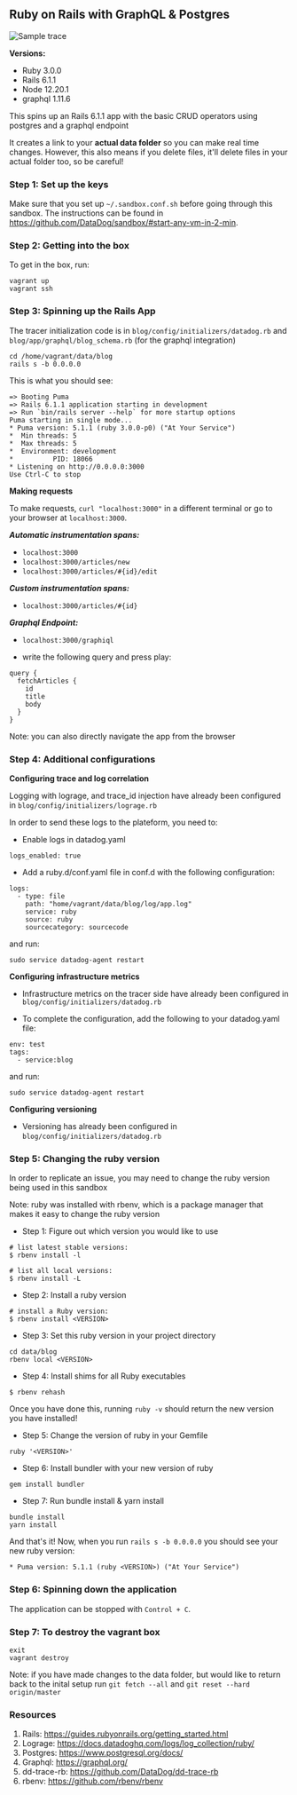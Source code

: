 ## Ruby on Rails with GraphQL & Postgres

![Sample trace](https://p-qkfgo2.t2.n0.cdn.getcloudapp.com/items/7KubKjzw/9bd50652-e0c2-4f3c-b10a-d8e3c168eeee.png?v=624e198fc4e4d5f372c56f31dfda0a49)

**Versions:**
- Ruby 3.0.0
- Rails 6.1.1
- Node 12.20.1
- graphql 1.11.6

This spins up an Rails 6.1.1 app with the basic CRUD operators using postgres and a graphql endpoint

It creates a link to your **actual data folder** so you can make real time changes. However, this also means if you delete files, it'll delete files in your actual folder too, so be careful!

### Step 1: Set up the keys

Make sure that you set up `~/.sandbox.conf.sh` before going through this sandbox. The instructions can be found in https://github.com/DataDog/sandbox/#start-any-vm-in-2-min. 

### Step 2: Getting into the box

To get in the box, run:

```
vagrant up
vagrant ssh
```

### Step 3: Spinning up the Rails App

The tracer initialization code is in `blog/config/initializers/datadog.rb` and `blog/app/graphql/blog_schema.rb` (for the graphql integration)

```
cd /home/vagrant/data/blog
rails s -b 0.0.0.0
```

This is what you should see:

```
=> Booting Puma
=> Rails 6.1.1 application starting in development 
=> Run `bin/rails server --help` for more startup options
Puma starting in single mode...
* Puma version: 5.1.1 (ruby 3.0.0-p0) ("At Your Service")
*  Min threads: 5
*  Max threads: 5
*  Environment: development
*          PID: 18066
* Listening on http://0.0.0.0:3000
Use Ctrl-C to stop
```

**Making requests**

To make requests, `curl "localhost:3000"` in a different terminal or go to your browser at `localhost:3000`.

***Automatic instrumentation spans:***

- `localhost:3000`
- `localhost:3000/articles/new`
- `localhost:3000/articles/#{id}/edit`

***Custom instrumentation spans:***

- `localhost:3000/articles/#{id}`

***Graphql Endpoint:***

- `localhost:3000/graphiql`

- write the following query and press play:

```
query {
  fetchArticles {
    id
    title
    body
  }
}
```

Note: you can also directly navigate the app from the browser

### Step 4: Additional configurations

**Configuring trace and log correlation**

Logging with lograge, and trace_id injection have already been configured in `blog/config/initializers/lograge.rb`

In order to send these logs to the plateform, you need to:

- Enable logs in datadog.yaml
```
logs_enabled: true
```
- Add a ruby.d/conf.yaml file in conf.d with the following configuration:
```
logs:
  - type: file
    path: "home/vagrant/data/blog/log/app.log"
    service: ruby
    source: ruby
    sourcecategory: sourcecode
```
and run: 

`sudo service datadog-agent restart`

**Configuring infrastructure metrics**

- Infrastructure metrics on the tracer side have already been configured in `blog/config/initializers/datadog.rb`

- To complete the configuration, add the following to your datadog.yaml file:
```
env: test
tags:
  - service:blog
```
and run: 

`sudo service datadog-agent restart`

**Configuring versioning**

- Versioning has already been configured in `blog/config/initializers/datadog.rb`

### Step 5: Changing the ruby version

In order to replicate an issue, you may need to change the ruby version being used in this sandbox

Note: ruby was installed with rbenv, which is a package manager that makes it easy to change the ruby version

- Step 1: Figure out which version you would like to use

```
# list latest stable versions:
$ rbenv install -l

# list all local versions:
$ rbenv install -L
```

- Step 2: Install a ruby version

```
# install a Ruby version:
$ rbenv install <VERSION>
```

- Step 3: Set this ruby version in your project directory

```
cd data/blog
rbenv local <VERSION>
```

- Step 4: Install shims for all Ruby executables

```
$ rbenv rehash
```

Once you have done this, running `ruby -v` should return the new version you have installed!

- Step 5: Change the version of ruby in your Gemfile
```
ruby '<VERSION>'
```

- Step 6: Install bundler with your new version of ruby
```
gem install bundler
```

- Step 7: Run bundle install & yarn install
```
bundle install
yarn install
```

And that's it! Now, when you run `rails s -b 0.0.0.0` you should see your new ruby version:
```
* Puma version: 5.1.1 (ruby <VERSION>) ("At Your Service")
```

### Step 6: Spinning down the application

The application can be stopped with `Control + C`.

### Step 7: To destroy the vagrant box

```
exit
vagrant destroy
```

Note: if you have made changes to the data folder, but would like to return back to the inital setup run `git fetch --all` and `git reset --hard origin/master
`
### Resources
1. Rails: https://guides.rubyonrails.org/getting_started.html
2. Lograge: https://docs.datadoghq.com/logs/log_collection/ruby/
3. Postgres: https://www.postgresql.org/docs/
4. Graphql: https://graphql.org/
5. dd-trace-rb: https://github.com/DataDog/dd-trace-rb
6. rbenv: https://github.com/rbenv/rbenv
